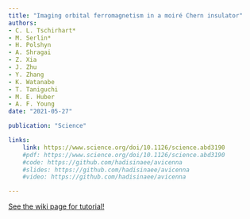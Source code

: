 ```yaml
---
title: "Imaging orbital ferromagnetism in a moiré Chern insulator"
authors:
- C. L. Tschirhart*
- M. Serlin*
- H. Polshyn
- A. Shragai
- Z. Xia
- J. Zhu
- Y. Zhang
- K. Watanabe
- T. Taniguchi
- M. E. Huber
- A. F. Young
date: "2021-05-27"

publication: "Science"

links:
    link: https://www.science.org/doi/10.1126/science.abd3190 
    #pdf: https://www.science.org/doi/10.1126/science.abd3190
    #code: https://github.com/hadisinaee/avicenna
    #slides: https://github.com/hadisinaee/avicenna
    #video: https://github.com/hadisinaee/avicenna

---
```



[See the wiki page for tutorial!](https://github.com/hadisinaee/avicenna/wiki)